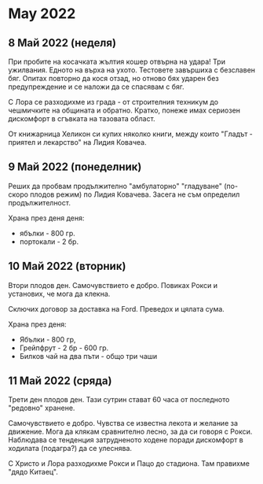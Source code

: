 May 2022
=============================

8 Май 2022 (неделя)
-------------------------

При пробите на косачката жълтия кошер отвърна на удара! Три ужилвания. Едното на върха на ухото. Тестовете завършиха с безславен бяг. Опитах повторно да кося отзад, но отново бях ударен без предупреждение и се наложи да се спасявам с бяг.

С Лора се разходихме из града - от строителния техникум до чешмичките на общината и обратно. Кратко, понеже имах сериозен дискомфорт в сгъвката на тазовата област.

От книжарница Хеликон си купих няколко книги, между които "Гладът - приятел и лекарство" на Лидия Ковачеа.

9 Май 2022 (понеделник)
-------------------------

Реших да пробвам продължително "амбулаторно" "гладуване" (по-скоро плодов режим) по Лидия Ковачева. Засега не съм определил продължителност.

Храна през деня деня:

- ябълки - 800 гр.
- портокали - 2 бр.

10 Май 2022 (вторник)
------------------------

Втори плодов ден. Самочувствието е добро. Повиках Рокси и установих, че мога да клекна.

Сключих договор за доставка на Ford. Преведох и цялата сума.

Храна през деня:
- Ябълки - 800 гр,
- Грейпфрут - 2 бр - 600 гр.
- Билков чай на два пъти - общо три чаши

11 Май 2022 (сряда)
---------------------

Трети ден плодов ден. Тази сутрин стават 60 часа от последното "редовно" хранене.

Самочувствието е добро. Чувства се известна лекота и желание за движение. Мога да клякам сравнително лесно, за да си говоря с Рокси. Наблюдава се тенденция затрудненото ходене поради дискомфорт в ходилата (подагра?) да се улеснява.

С Христо и Лора разходихме Рокси и Пацо до стадиона. Там правихме "дядо Китаец".



